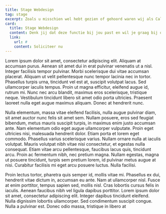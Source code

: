 ```yaml
---
title: Stage Webdesign
tag: stage
excerpt: Zoals u misschien wel hebt gezien of gehoord waren wij als CallvoipTelefonie aanwezig op de Promotiedagen in de MartiniPlaza, deze vonden plaats op 6 en 7 novembe
card:
  title: Stage Webdesign
  content: Denk jij dat deze functie bij jou past en wil je graag bij ons komen werken? Vul dan het formulier in en geef  je motivatie!
  link:
    url: #
    content: Soliciteer nu
---
```


Lorem ipsum dolor sit amet, consectetur adipiscing elit. Aliquam at accumsan purus. Aenean sit amet dui in erat pulvinar venenatis ut a nisl. Integer facilisis tempor pulvinar. Morbi scelerisque dui vitae accumsan placerat. Aliquam ut velit pellentesque nunc tempor lacinia nec in tortor. Phasellus turpis urna, tincidunt vel est at, suscipit volutpat lacus. Sed ullamcorper iaculis tempus. Proin ut magna efficitur, eleifend augue id, rutrum mi. Nunc nec arcu blandit, maximus eros scelerisque, tristique neque. Vestibulum tincidunt libero sit amet odio porta ultricies. Praesent laoreet nulla eget augue maximus aliquam. Donec at hendrerit nunc.

Nulla elementum, massa vitae eleifend facilisis, nulla augue pulvinar diam, sit amet auctor nunc felis sit amet sem. Nullam posuere, eros sed feugiat bibendum, metus mauris suscipit turpis, in maximus enim justo accumsan ante. Nam elementum odio eget augue ullamcorper vulputate. Proin eget ultricies nisi, malesuada hendrerit dolor. Etiam porta et lorem eget commodo. Phasellus varius scelerisque varius. Nullam ornare nulla at iaculis volutpat. Mauris volutpat nibh vitae nisi consectetur, et egestas nulla consequat. Etiam vitae arcu pellentesque, faucibus lacus quis, tincidunt arcu. Proin ac fermentum nibh, nec pretium magna. Nullam egestas, magna ut posuere tincidunt, turpis sem pretium lorem, id pulvinar metus augue at nisi. Curabitur facilisis mi eget arcu posuere luctus. Nulla facilisi.

Proin lectus tortor, pharetra quis semper id, mollis vitae mi. Phasellus ex dui, hendrerit vitae dictum in, accumsan eu ante. Nam at ullamcorper nisl. Fusce at enim porttitor, tempus sapien sed, mollis nisl. Cras lobortis cursus felis in iaculis. Aenean faucibus nibh vel ligula dapibus porttitor. Lorem ipsum dolor sit amet, consectetur adipiscing elit. Integer dapibus tincidunt eleifend. Nulla dignissim lobortis ullamcorper. Sed condimentum suscipit congue. Nulla a pulvinar est. Donec odio massa, tristique in libero at